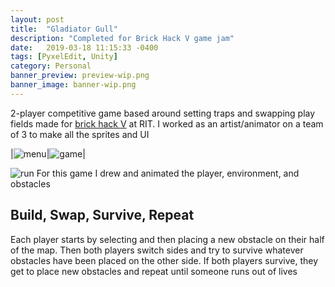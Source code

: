 ```yaml
---
layout: post
title:  "Gladiator Gull"
description: "Completed for Brick Hack V game jam"
date:   2019-03-18 11:15:33 -0400
tags: [PyxelEdit, Unity] 
category: Personal
banner_preview: preview-wip.png
banner_image: banner-wip.png
---
```


2-player competitive game based around setting traps and swapping play fields made for [brick hack V](https://devpost.com/software/gladiator-gull) at RIT. I worked as an artist/animator on a team of 3 to make all the sprites and UI

<!--more-->

|![menu]({{site.url}}/media/Jam/Gull/MenuFire.gif)|![game]({{site.url}}/media/Jam/Gull/Game.gif)|

![run]({{site.url}}/media/Jam/Gull/GullRun.gif) For this game I drew and animated the player, environment, and obstacles

## Build, Swap, Survive, Repeat

Each player starts by selecting and then placing a new obstacle on their half of the map. Then both players switch sides and try to survive whatever obstacles have been placed on the other side. If both players survive, they get to place new obstacles and repeat until someone runs out of lives
